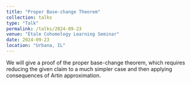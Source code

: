 ```yaml
---
title: "Proper Base-change Theorem"
collection: talks
type: "Talk"
permalink: /talks/2024-09-23
venue: "Étale Cohomology Learning Seminar"
date: 2024-09-23
location: "Urbana, IL"
---
```


We will give a proof of the proper base-change theorem, which requires reducing the given claim to a much simpler case and then applying consequences of Artin approximation. 
